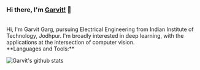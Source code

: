 ### Hi there, I'm [Garvit!](https://garvit-32.github.io) 👋

<br/>
Hi, I'm Garvit Garg, pursuing Electrical Engineering from Indian Institute of Technology, Jodhpur.
I'm broadly interested in deep learning, with the applications at the intersection of computer vision. 


<br/>
**Languages and Tools:**



![Garvit's github stats](https://github-readme-stats.vercel.app/api?username=garvit-32&show_icons=true&title_color=fff&icon_color=7510F7&text_color=daf7dc&bg_color=151515)
